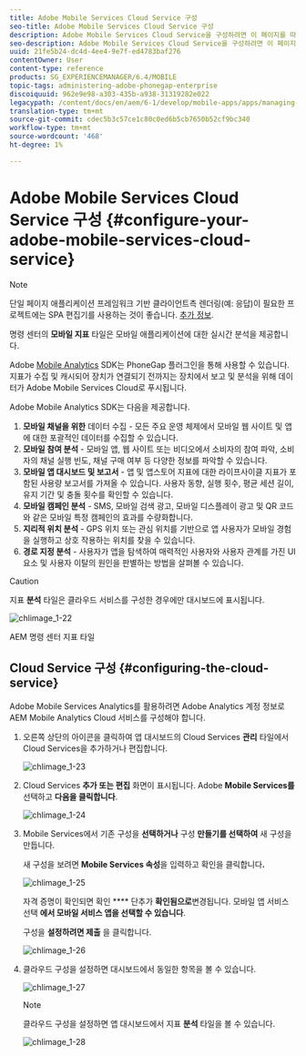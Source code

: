 ```yaml
---
title: Adobe Mobile Services Cloud Service 구성
seo-title: Adobe Mobile Services Cloud Service 구성
description: Adobe Mobile Services Cloud Service을 구성하려면 이 페이지를 따르십시오.
seo-description: Adobe Mobile Services Cloud Service을 구성하려면 이 페이지를 따르십시오.
uuid: 21fe5b24-dc4d-4ee4-9e7f-ed4783baf276
contentOwner: User
content-type: reference
products: SG_EXPERIENCEMANAGER/6.4/MOBILE
topic-tags: administering-adobe-phonegap-enterprise
discoiquuid: 962e9e98-a303-435b-a938-31319282e022
legacypath: /content/docs/en/aem/6-1/develop/mobile-apps/apps/managing-aem-mobile-apps/configure-your-adobe-phonegap-build-cloud-service1
translation-type: tm+mt
source-git-commit: cdec5b3c57ce1c80c0ed6b5cb7650b52cf9bc340
workflow-type: tm+mt
source-wordcount: '468'
ht-degree: 1%

---
```



# Adobe Mobile Services Cloud Service 구성 {#configure-your-adobe-mobile-services-cloud-service}

>[!NOTE]
>
>단일 페이지 애플리케이션 프레임워크 기반 클라이언트측 렌더링(예: 응답)이 필요한 프로젝트에는 SPA 편집기를 사용하는 것이 좋습니다. [추가 정보](/help/sites-developing/spa-overview.md).

명령 센터의 **모바일 지표** 타일은 모바일 애플리케이션에 대한 실시간 분석을 제공합니다.

Adobe [Mobile Analytics](https://www.adobe.com/ca/solutions/digital-analytics/mobile-web-apps-analytics.html) SDK는 PhoneGap 플러그인을 통해 사용할 수 있습니다. 지표가 수집 및 캐시되어 장치가 연결되기 전까지는 장치에서 보고 및 분석을 위해 데이터가 Adobe Mobile Services Cloud로 푸시됩니다.

Adobe Mobile Analytics SDK는 다음을 제공합니다.

1. **모바일 채널을 위한** 데이터 수집 - 모든 주요 운영 체제에서 모바일 웹 사이트 및 앱에 대한 포괄적인 데이터를 수집할 수 있습니다.
1. **모바일 참여 분석** - 모바일 앱, 웹 사이트 또는 비디오에서 소비자의 참여 파악, 소비자의 채널 실행 빈도, 채널 구매 여부 등 다양한 정보를 파악할 수 있습니다.
1. **모바일 앱 대시보드 및 보고서** - 앱 및 앱스토어 지표에 대한 라이프사이클 지표가 포함된 사용량 보고서를 가져올 수 있습니다. 사용자 동향, 실행 횟수, 평균 세션 길이, 유지 기간 및 충돌 횟수를 확인할 수 있습니다.
1. **모바일 캠페인 분석** - SMS, 모바일 검색 광고, 모바일 디스플레이 광고 및 QR 코드와 같은 모바일 특정 캠페인의 효과를 수량화합니다.
1. **지리적 위치 분석** - GPS 위치 또는 관심 위치를 기반으로 앱 사용자가 모바일 경험을 실행하고 상호 작용하는 위치를 찾을 수 있습니다.
1. **경로 지정 분석** - 사용자가 앱을 탐색하여 매력적인 사용자와 사용자 관계를 가진 UI 요소 및 사용자 이탈의 원인을 판별하는 방법을 살펴볼 수 있습니다.

>[!CAUTION]
>
>지표 **분석** 타일은 클라우드 서비스를 구성한 경우에만 대시보드에 표시됩니다.

![chlimage_1-22](assets/chlimage_1-22.png)

AEM 명령 센터 지표 타일

## Cloud Service 구성 {#configuring-the-cloud-service}

Adobe Mobile Services Analytics를 활용하려면 Adobe Analytics 계정 정보로 AEM Mobile Analytics Cloud 서비스를 구성해야 합니다.

1. 오른쪽 상단의 아이콘을 클릭하여 앱 대시보드의 Cloud Services **관리** 타일에서 Cloud Services을 추가하거나 편집합니다.

   ![chlimage_1-23](assets/chlimage_1-23.png)

1. Cloud Services **추가 또는 편집** 화면이 표시됩니다. Adobe **Mobile Services를** 선택하고 **다음을 클릭합니다**.

   ![chlimage_1-24](assets/chlimage_1-24.png)

1. Mobile Services에서 기존 구성을 **선택하거나** 구성 **만들기를 선택하여** 새 구성을 만듭니다.

   새 구성을 보려면 **Mobile Services 속성**&#x200B;을 입력하고 확인을 클릭합니다&#x200B;**.**

   ![chlimage_1-25](assets/chlimage_1-25.png)

   자격 증명이 확인되면 확인 **** 단추가 **확인됨으로**&#x200B;변경됩니다. 모바일 앱 서비스 선택 **에서 모바일 서비스 앱을 선택할 수 있습니다**.

   구성을 **설정하려면 제출** 을 클릭합니다.

   ![chlimage_1-26](assets/chlimage_1-26.png)

1. 클라우드 구성을 설정하면 대시보드에서 동일한 항목을 볼 수 있습니다.

   ![chlimage_1-27](assets/chlimage_1-27.png)

   >[!NOTE]
   >
   >클라우드 구성을 설정하면 앱 대시보드에서 지표 **분석** 타일을 볼 수 있습니다.

   ![chlimage_1-28](assets/chlimage_1-28.png)

